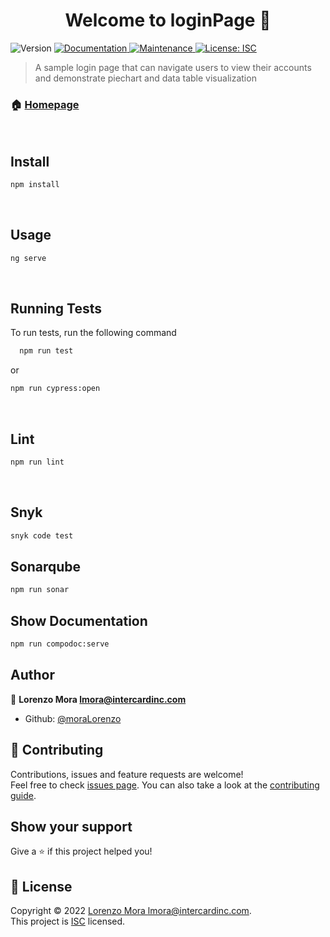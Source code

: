 <h1 align="center">Welcome to loginPage 👋</h1>
<p>
  <img alt="Version" src="https://img.shields.io/badge/version-1.0.1-blue.svg?cacheSeconds=2592000" />
  <a href="https://github.com/moraLorenzo/loginPage#readme" target="_blank">
    <img alt="Documentation" src="https://img.shields.io/badge/documentation-yes-brightgreen.svg" />
  </a>
  <a href="https://github.com/moraLorenzo/loginPage/graphs/commit-activity" target="_blank">
    <img alt="Maintenance" src="https://img.shields.io/badge/Maintained%3F-yes-green.svg" />
  </a>
  <a href="https://github.com/moraLorenzo/loginPage/blob/master/LICENSE" target="_blank">
    <img alt="License: ISC" src="https://img.shields.io/github/license/moraLorenzo/loginPage" />
  </a>
</p>

> A sample login page that can navigate users to view their accounts and demonstrate piechart and data table visualization

### 🏠 [Homepage](https://github.com/moraLorenzo/loginPage#readme)

<br>

## Install

```sh
npm install
```
<br>

## Usage

```sh
ng serve
```
<br>


## Running Tests

To run tests, run the following command

```bash
  npm run test
```

or

```sh
npm run cypress:open
```
<br>

## Lint

```sh
npm run lint
```
<br>

## Snyk

```sh
snyk code test
```

## Sonarqube

```sh
npm run sonar
```

## Show Documentation

```sh
npm run compodoc:serve
```


## Author

👤 **Lorenzo Mora <lmora@intercardinc.com>**

* Github: [@moraLorenzo](https://github.com/moraLorenzo)

## 🤝 Contributing

Contributions, issues and feature requests are welcome!<br />Feel free to check [issues page](https://github.com/moraLorenzo/loginPage/issues). You can also take a look at the [contributing guide](https://github.com/moraLorenzo/loginPage/blob/master/CONTRIBUTING.md).

## Show your support

Give a ⭐️ if this project helped you!

## 📝 License

Copyright © 2022 [Lorenzo Mora <lmora@intercardinc.com>](https://github.com/moraLorenzo).<br />
This project is [ISC](https://github.com/moraLorenzo/loginPage/blob/master/LICENSE) licensed.